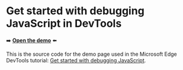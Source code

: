 # Get started with debugging JavaScript in DevTools

➡️ **[Open the demo](https://microsoftedge.github.io/Demos/devtools-js-get-started/)** ⬅️

This is the source code for the demo page used in the Microsoft Edge DevTools tutorial: [Get started with debugging JavaScript](https://learn.microsoft.com/microsoft-edge/devtools-guide/javascript/).
